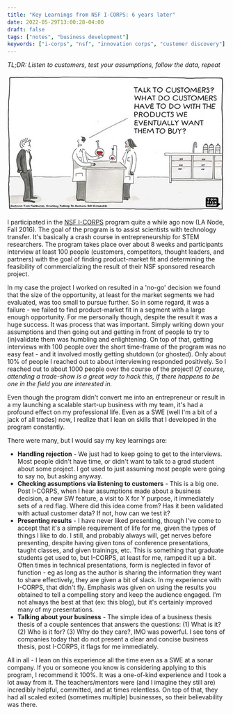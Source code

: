 ```yaml
---
title: "Key Learnings from NSF I-CORPS: 6 years later"
date: 2022-05-29T13:00:28-04:00
draft: false
tags: ["notes", "business development"]
keywords: ["i-corps", "nsf", "innovation corps", "customer discovery"]
---
```


*TL;DR: Listen to customers, test your assumptions, follow the data, repeat*

![Customer Development](/icorps/custodev-comic.jpg)

I participated in the
[NSF I-CORPS](https://www.nsf.gov/news/special_reports/i-corps/)
program quite a while ago now (LA Node, Fall 2016). The goal of the program is
to assist scientists with technology transfer. It's basically a crash course in entrepreneurship for STEM researchers. The program takes place over about 8 weeks and participants
interview at least 100 people (customers, competitors, thought leaders, and partners) with the goal of finding product-market fit and determining the feasibility of commercializing the result of their NSF sponsored research project. 

In my case the project I worked on resulted in a 'no-go' decision we
found that the size of the opportunity, at least for the market segments we had
evaluated, was too small to pursue further. So in some regard, it was a failure -
we failed to find product-market fit in a segment with a large enough opportunity. For me personally though, despite the result it was a huge success. It was process that was important. Simply writing down your assumptions and then going out and getting in front of people to try to (in)validate them was humbling and enlightening. On top of that, getting interviews with 100 people over the short time-frame of the program was no easy feat - and it involved mostly getting shutdown (or ghosted). Only about 10% of people I reached out to about interviewing responded positively. So I reached out to about 1000 people over the course of the project! *Of course, attending a trade-show is a great way to hack this, if there happens to be one in the field you are interested in.*

Even though the program didn't convert me into an entrepreneur or result in a my launching a scalable start-up business with my team, it's had a profound effect on my professional life. Even as a SWE (well I'm a bit of a jack of all trades) now, I realize that I lean on skills that I developed in the program constantly.

There were many, but I would say my key learnings are:
- **Handling rejection** - We just had to keep going to get to the interviews. Most people didn't have time, or didn't want to talk to a grad student about some project. I got used to just assuming most people were going to say no, but asking anyway.
- **Checking assumptions via listening to customers** - This is a big one. Post I-CORPS, when I hear assumptions made about a business decision, a new SW feature, a visit to X for Y purpose, it immediately sets of a
red flag. Where did this idea come from? Has it been validated with actual customer data? If not, how can we test it?
- **Presenting results** - I have never liked presenting, though I've come to accept that it's a simple requirement of life for me, given the types of things I like to do. I still, and probably always will, get nerves before presenting, despite having given tons of conference presentations, taught classes, and given trainings, etc. This is something that graduate students get used to, but I-CORPS, at least for me, ramped it up a bit. Often times in technical presentations, form is neglected in favor of function - eg as long as the author is sharing the information they want to share effectively, they are given a bit of slack. In my experience with I-CORPS, that didn't fly. Emphasis was given on using the results you obtained to tell a compelling story and keep the audience engaged. I'm not always the best at that (ex: this blog), but it's certainly improved many of my presentations.
- **Talking about your business** - The simple idea of a business thesis thesis of a couple sentences that answers the questions:
(1) What is it? (2) Who is it for? (3) Why do they care?, IMO was powerful. I see tons of companies today that do not present
a clear and concise business thesis, post I-CORPS, it flags for me immediately.

All in all - I lean on this experience all the time even as a SWE at a sonar company. If you or someone you know is considering applying to this program, I recommend it 100%. It was a one-of-kind experience and I took a lot away from it. The teachers/mentors were (and I imagine they still are) incredibly helpful, committed, and at times relentless. On top of that, they had all scaled exited (sometimes multiple) businesses, so their believability was there.